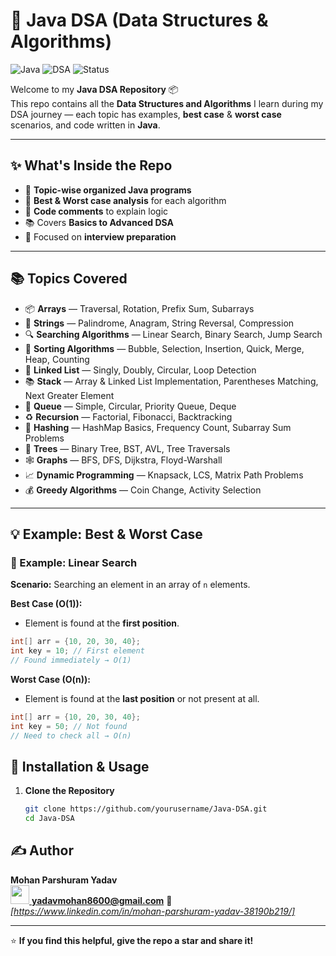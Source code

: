 # 🧠 Java DSA (Data Structures & Algorithms)

![Java](https://img.shields.io/badge/Java-ED8B00?style=for-the-badge&logo=openjdk&logoColor=white)
![DSA](https://img.shields.io/badge/DSA-Learning-blue?style=for-the-badge)
![Status](https://img.shields.io/badge/Progress-Active-success?style=for-the-badge)

Welcome to my **Java DSA Repository** 📦  
This repo contains all the **Data Structures and Algorithms** I learn during my DSA journey — each topic has examples, **best case** & **worst case** scenarios, and code written in **Java**.

---

## ✨ What's Inside the Repo
- 📁 **Topic-wise organized Java programs**
- 📝 **Best & Worst case analysis** for each algorithm
- 💬 **Code comments** to explain logic
- 📚 Covers **Basics to Advanced DSA**
- 🏹 Focused on **interview preparation**

---

## 📚 Topics Covered
- 📦 **Arrays** — Traversal, Rotation, Prefix Sum, Subarrays  
- 📝 **Strings** — Palindrome, Anagram, String Reversal, Compression  
- 🔍 **Searching Algorithms** — Linear Search, Binary Search, Jump Search  
- 🔄 **Sorting Algorithms** — Bubble, Selection, Insertion, Quick, Merge, Heap, Counting  
- 🔗 **Linked List** — Singly, Doubly, Circular, Loop Detection  
- 📚 **Stack** — Array & Linked List Implementation, Parentheses Matching, Next Greater Element  
- 🚦 **Queue** — Simple, Circular, Priority Queue, Deque  
- ♻ **Recursion** — Factorial, Fibonacci, Backtracking  
- 🔑 **Hashing** — HashMap Basics, Frequency Count, Subarray Sum Problems  
- 🌳 **Trees** — Binary Tree, BST, AVL, Tree Traversals  
- 🕸 **Graphs** — BFS, DFS, Dijkstra, Floyd-Warshall  
- 📈 **Dynamic Programming** — Knapsack, LCS, Matrix Path Problems  
- 💰 **Greedy Algorithms** — Coin Change, Activity Selection  

---
## 💡 Example: Best & Worst Case

### 📌 Example: Linear Search
**Scenario:** Searching an element in an array of `n` elements.

**Best Case (O(1)):**
- Element is found at the **first position**.
```java
int[] arr = {10, 20, 30, 40};
int key = 10; // First element
// Found immediately → O(1)
```

**Worst Case (O(n)):**
- Element is found at the **last position** or not present at all.
```java
int[] arr = {10, 20, 30, 40};
int key = 50; // Not found
// Need to check all → O(n)
```
## 🚀 Installation & Usage
1. **Clone the Repository**
   ```bash
   git clone https://github.com/yourusername/Java-DSA.git
   cd Java-DSA
   
## ✍️ Author
**Mohan Parshuram Yadav**  
<a href="https://mail.google.com/mail/u/0/#inbox">
  <img src="https://upload.wikimedia.org/wikipedia/commons/4/4e/Gmail_Icon.png" width="30" height="30" />
</a> **yadavmohan8600@gmail.com**
💼 *[https://www.linkedin.com/in/mohan-parshuram-yadav-38190b219/]*

---


⭐ **If you find this helpful, give the repo a star and share it!**

